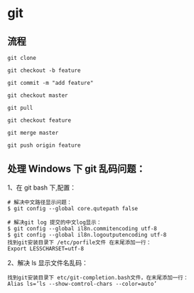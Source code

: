 # git


## 流程

```
git clone
```

```
git checkout -b feature
```

```
git commit -m "add feature"
```

```
git checkout master
```

```
git pull
```

```
git checkout feature
```

```
git merge master
```

```
git push origin feature
```

## 处理 Windows 下 git 乱码问题：

1、在 git bash 下,配置：
```
# 解决中文路径显示问题：
$ git config --global core.qutepath false
```

```
# 解决git log 提交的中文log显示：
$ git config --global il8n.commitencoding utf-8
$ git config --global il8n.logoutputencoding utf-8
找到git安装目录下 /etc/porfile文件 在末尾添加一行：
Export LESSCHARSET=utf-8
```

2、解决 ls 显示文件名乱码：

```
找到git安装目录下 etc/git-completion.bash文件，在末尾添加一行：
Alias ls=’ls --show-comtrol-chars --color=auto’
```

